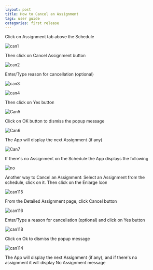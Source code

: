```yaml
---
layout: post
title: How to Cancel an Assignment
tags: user guide
categories: first release
---
```


Click on Assignment tab above the Schedule


![can1](https://user-images.githubusercontent.com/81990744/114635483-d3f2e000-9c92-11eb-8493-267435637748.png)


Then click on Cancel Assignment button


![can2](https://user-images.githubusercontent.com/81990744/114635486-d6553a00-9c92-11eb-8cd2-540753f245fc.png)

Enter/Type reason for cancellation (optional)


![can3](https://user-images.githubusercontent.com/81990744/114635496-da815780-9c92-11eb-898b-b768d5d35a5c.png)

![can4](https://user-images.githubusercontent.com/81990744/114635534-ebca6400-9c92-11eb-8eb1-7f0058be2223.png)


Then click on Yes button


![Can5](https://user-images.githubusercontent.com/81990744/114635556-f4229f00-9c92-11eb-901f-2c70c0ea69b7.png)

Click on OK button to dismiss the popup message


![Can6](https://user-images.githubusercontent.com/81990744/114635562-f71d8f80-9c92-11eb-946d-e8f10e17c005.png)


The App will display the next Assignment (if any)


![Can7](https://user-images.githubusercontent.com/81990744/114635572-fb49ad00-9c92-11eb-9355-088564155acf.png)


If there's no Assignment on the Schedule the App displays the following


![no](https://user-images.githubusercontent.com/81990744/115042640-b182e180-9ea1-11eb-9d62-0c9d85710aec.png)



Another way to Cancel an Assignment: Select an Assignment from the schedule, click on it. Then click on the Enlarge Icon


![can115](https://user-images.githubusercontent.com/81990744/114915346-6c9f7200-9df1-11eb-8f7b-eadc8959dd87.png)


From the Detailed Assignment page, click Cancel button


![can116](https://user-images.githubusercontent.com/81990744/114915357-6f9a6280-9df1-11eb-8db4-c51d6a3024fc.png)


Enter/Type a reason for cancellation (optional) and click on Yes button


![can118](https://user-images.githubusercontent.com/81990744/114915369-745f1680-9df1-11eb-801d-2665b564cd9c.png)


Click on Ok to dismiss the popup message


![can114](https://user-images.githubusercontent.com/81990744/114915329-69a48180-9df1-11eb-9cf4-424b1fe5cfe4.png)



The App will display the next Assignment (if any), and if there's no assignment it will display No Assignment message






